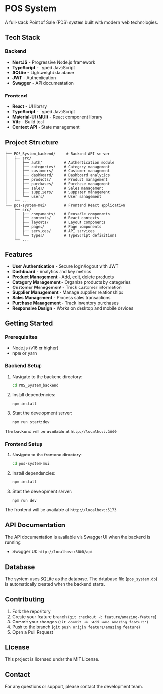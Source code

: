 # POS System

A full-stack Point of Sale (POS) system built with modern web technologies.

## Tech Stack

### Backend
- **NestJS** - Progressive Node.js framework
- **TypeScript** - Typed JavaScript
- **SQLite** - Lightweight database
- **JWT** - Authentication
- **Swagger** - API documentation

### Frontend
- **React** - UI library
- **TypeScript** - Typed JavaScript
- **Material-UI (MUI)** - React component library
- **Vite** - Build tool
- **Context API** - State management

## Project Structure

```
├── POS_System_backend/     # Backend API server
│   ├── src/
│   │   ├── auth/          # Authentication module
│   │   ├── categories/    # Category management
│   │   ├── customers/     # Customer management
│   │   ├── dashboard/     # Dashboard analytics
│   │   ├── products/      # Product management
│   │   ├── purchases/     # Purchase management
│   │   ├── sales/         # Sales management
│   │   ├── suppliers/     # Supplier management
│   │   └── users/         # User management
│   └── ...
└── pos-system-mui/        # Frontend React application
    ├── src/
    │   ├── components/    # Reusable components
    │   ├── contexts/      # React contexts
    │   ├── layouts/       # Layout components
    │   ├── pages/         # Page components
    │   ├── services/      # API services
    │   └── types/         # TypeScript definitions
    └── ...
```

## Features

- **User Authentication** - Secure login/logout with JWT
- **Dashboard** - Analytics and key metrics
- **Product Management** - Add, edit, delete products
- **Category Management** - Organize products by categories
- **Customer Management** - Track customer information
- **Supplier Management** - Manage supplier relationships
- **Sales Management** - Process sales transactions
- **Purchase Management** - Track inventory purchases
- **Responsive Design** - Works on desktop and mobile devices

## Getting Started

### Prerequisites

- Node.js (v16 or higher)
- npm or yarn

### Backend Setup

1. Navigate to the backend directory:
   ```bash
   cd POS_System_backend
   ```

2. Install dependencies:
   ```bash
   npm install
   ```

3. Start the development server:
   ```bash
   npm run start:dev
   ```

The backend will be available at `http://localhost:3000`

### Frontend Setup

1. Navigate to the frontend directory:
   ```bash
   cd pos-system-mui
   ```

2. Install dependencies:
   ```bash
   npm install
   ```

3. Start the development server:
   ```bash
   npm run dev
   ```

The frontend will be available at `http://localhost:5173`

## API Documentation

The API documentation is available via Swagger UI when the backend is running:
- Swagger UI: `http://localhost:3000/api`

## Database

The system uses SQLite as the database. The database file (`pos_system.db`) is automatically created when the backend starts.

## Contributing

1. Fork the repository
2. Create your feature branch (`git checkout -b feature/amazing-feature`)
3. Commit your changes (`git commit -m 'Add some amazing feature'`)
4. Push to the branch (`git push origin feature/amazing-feature`)
5. Open a Pull Request

## License

This project is licensed under the MIT License.

## Contact

For any questions or support, please contact the development team.